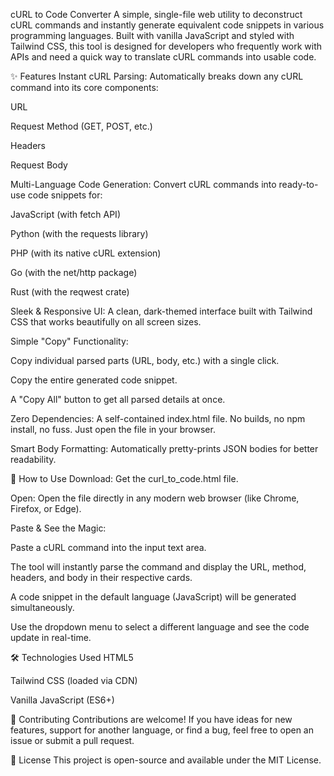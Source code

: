 cURL to Code Converter
A simple, single-file web utility to deconstruct cURL commands and instantly generate equivalent code snippets in various programming languages. Built with vanilla JavaScript and styled with Tailwind CSS, this tool is designed for developers who frequently work with APIs and need a quick way to translate cURL commands into usable code.

✨ Features
Instant cURL Parsing: Automatically breaks down any cURL command into its core components:

URL

Request Method (GET, POST, etc.)

Headers

Request Body

Multi-Language Code Generation: Convert cURL commands into ready-to-use code snippets for:

JavaScript (with fetch API)

Python (with the requests library)

PHP (with its native cURL extension)

Go (with the net/http package)

Rust (with the reqwest crate)

Sleek & Responsive UI: A clean, dark-themed interface built with Tailwind CSS that works beautifully on all screen sizes.

Simple "Copy" Functionality:

Copy individual parsed parts (URL, body, etc.) with a single click.

Copy the entire generated code snippet.

A "Copy All" button to get all parsed details at once.

Zero Dependencies: A self-contained index.html file. No builds, no npm install, no fuss. Just open the file in your browser.

Smart Body Formatting: Automatically pretty-prints JSON bodies for better readability.

🚀 How to Use
Download: Get the curl_to_code.html file.

Open: Open the file directly in any modern web browser (like Chrome, Firefox, or Edge).

Paste & See the Magic:

Paste a cURL command into the input text area.

The tool will instantly parse the command and display the URL, method, headers, and body in their respective cards.

A code snippet in the default language (JavaScript) will be generated simultaneously.

Use the dropdown menu to select a different language and see the code update in real-time.

🛠️ Technologies Used
HTML5

Tailwind CSS (loaded via CDN)

Vanilla JavaScript (ES6+)

🤝 Contributing
Contributions are welcome! If you have ideas for new features, support for another language, or find a bug, feel free to open an issue or submit a pull request.

📄 License
This project is open-source and available under the MIT License.
